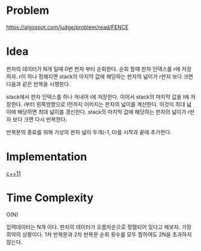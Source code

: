 # Problem

https://algospot.com/judge/problem/read/FENCE

# Idea

판자의 데이터가 N개 일때 0번 판자 부터 순회한다.  순회 할때 판자
인덱스를 r에 저장하자. r이 하나 정해지면 stack의 마지막 값에 해당하는
판자의 넓이가 r판자 보다 크면 다음과 같은 반복을 시행한다.

stack에서 판자 인덱스를 하나 꺼내어 i에 저장한다. 이어서 stack의
마지막 값을 l에 저장한다. i부터 왼쪽방향으로 l전까지 이어지는 판자의
넓이를 계산한다. 이것이 최대 넓이에 해당하면 최대 넓이를
갱신한다. stack의 마지막 값에 해당하는 판자의 넓이가 r판자 보다 크면
다시 반복한다.

반복문의 종료를 위해 가상의 판자 넓이 두개(-1, 0)를 시작과 끝에
추가한다.
 
# Implementation

[c++11](a.cpp)

# Time Complexity

O(N)

입력데이터는 N개 이다. 판자의 데이터가 오름차순으로 정렬되어 있다고 해보자.
가장 최악의 상황이다. 1차 반복문과 2차 반복문 순회 횟수를 모두
합하여도 2N을 초과하지 않는다.
